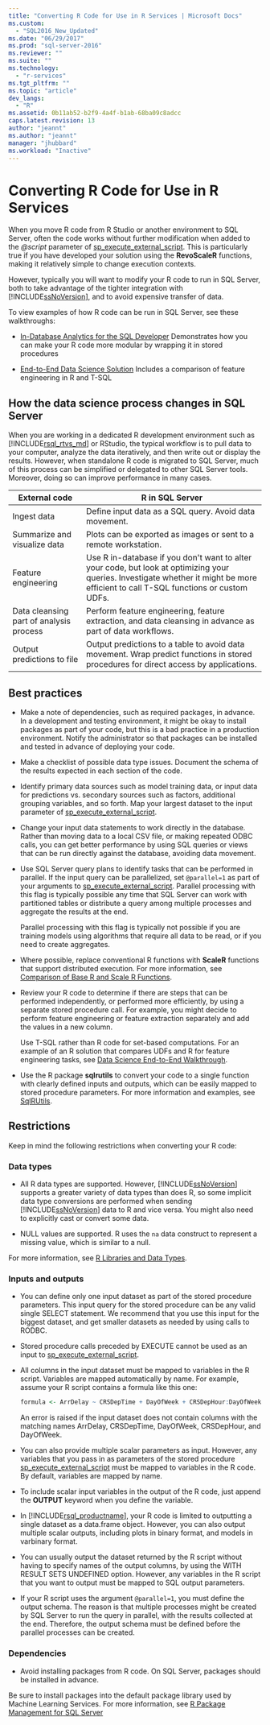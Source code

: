 ```yaml
---
title: "Converting R Code for Use in R Services | Microsoft Docs"
ms.custom: 
  - "SQL2016_New_Updated"
ms.date: "06/29/2017"
ms.prod: "sql-server-2016"
ms.reviewer: ""
ms.suite: ""
ms.technology: 
  - "r-services"
ms.tgt_pltfrm: ""
ms.topic: "article"
dev_langs: 
  - "R"
ms.assetid: 0b11ab52-b2f9-4a4f-b1ab-68ba09c8adcc
caps.latest.revision: 13
author: "jeannt"
ms.author: "jeannt"
manager: "jhubbard"
ms.workload: "Inactive"
---
```

# Converting R Code for Use in R Services

When you move R code from R Studio or another environment to SQL Server, often the code works without further modification when added to the *@script* parameter of [sp_execute_external_script](../../relational-databases/system-stored-procedures/sp-execute-external-script-transact-sql.md). This is particularly true if you have developed your solution using the **RevoScaleR** functions, making it relatively simple to change execution contexts.

However, typically you will want to modify your R code to run in SQL Server, both to take advantage of the tighter integration with [!INCLUDE[ssNoVersion](../../includes/ssnoversion-md.md)], and to avoid expensive transfer of data.

To view examples of how R code can be run in SQL Server, see these walkthroughs:

+ [In-Database Analytics for the SQL Developer](../tutorials/sqldev-in-database-r-for-sql-developers.md)
  Demonstrates how you can make your R code more modular by wrapping it  in stored procedures

+ [End-to-End Data Science Solution](../tutorials/walkthrough-data-science-end-to-end-walkthrough.md)
  Includes a comparison of feature engineering in R and T-SQL

## How the data science process changes in SQL Server

When you are working in a dedicated R development environment such as [!INCLUDE[rsql_rtvs_md](../../includes/rsql-rtvs-md.md)] or RStudio, the typical workflow is to pull data to your computer, analyze the data iteratively, and then write out or display the results. However, when standalone R code is migrated to SQL Server, much of this process can be simplified or delegated to other SQL Server tools. Moreover, doing so can improve performance in many cases.

| External code | R in SQL Server |
|-------|-------|
| Ingest data| Define input data as a SQL query. Avoid data movement. |
| Summarize and visualize data| Plots can be exported as images or sent to a remote workstation.|
|Feature engineering| Use R in-database if you don't want to alter your code, but look at optimizing your queries. Investigate whether it might be more efficient to call T-SQL functions or custom UDFs.|
|Data cleansing part of analysis process| Perform feature engineering, feature extraction, and data cleansing in advance as part of data workflows.|
|Output predictions to file| Output predictions to a table to avoid data movement. Wrap predict functions in stored procedures for direct access by applications.|

## Best practices

+ Make a note of dependencies, such as required packages, in advance. In a development and testing environment, it might be okay to install packages as part of your code, but this is a bad practice in a production environment. Notify the administrator so that packages can be installed and tested in advance of deploying your code.

+ Make a checklist of possible data type issues. Document the schema of the results expected in each section of the code.

+ Identify primary data sources such as model training data, or input data for predictions vs. secondary sources such as factors, additional grouping variables, and so forth. Map your largest dataset to the input parameter of [sp_execute_external_script](../../relational-databases/system-stored-procedures/sp-execute-external-script-transact-sql.md).

+ Change your input data statements to work directly in the database. Rather than moving data to a local CSV file, or making repeated ODBC calls, you can get better performance by using SQL queries or views that can be run directly against the database, avoiding data movement.

+ Use SQL Server query plans to identify tasks that can be performed in parallel. If the input query can be parallelized, set `@parallel=1` as part of your arguments to [sp_execute_external_script](../../relational-databases/system-stored-procedures/sp-execute-external-script-transact-sql.md). Parallel processing with this flag is typically possible any time that SQL Server can work with partitioned tables or distribute a query among multiple processes and aggregate the results at the end.

  Parallel processing with this flag is typically not possible if you are training models using algorithms that require all data to be read, or if you need to create aggregates.

+ Where possible, replace conventional R functions with **ScaleR** functions that support distributed execution. For more information, see [Comparison of Base R and Scale R Functions](https://docs.microsoft.com/r-server/r-reference/revoscaler/revoscaler-compared-to-base-r).

+ Review your R code to determine if there are steps that can be performed independently, or performed more efficiently, by using a separate stored procedure call. For example, you might decide to perform feature engineering or feature extraction separately and add the values in a new column. 

  Use T-SQL rather than R code for set-based computations. For an example of an R solution that compares UDFs and R for feature engineering tasks, see [Data Science End-to-End Walkthrough](../tutorials/walkthrough-data-science-end-to-end-walkthrough.md).

+ Use the R package **sqlrutils** to convert your code to a single function with clearly defined inputs and outputs, which can be easily mapped to stored procedure parameters. For more information and examples, see [SqlRUtils](../r/generating-an-r-stored-procedure-for-r-code-using-the-sqlrutils-package.md).


## Restrictions

 Keep in mind the following restrictions when converting your R code:

### Data types

-   All R data types are supported. However, [!INCLUDE[ssNoVersion](../../includes/ssnoversion-md.md)] supports a greater variety of data types than does R, so some implicit data type conversions are performed when sending [!INCLUDE[ssNoVersion](../../includes/ssnoversion-md.md)] data to R and vice versa. You might also need to explicitly cast or convert some data.

- NULL values are supported. R uses the `na` data construct to represent a missing value, which is similar to a null.

For more information, see [R Libraries and Data Types](../r/r-libraries-and-data-types.md).

### Inputs and outputs

+ You can define only one input dataset as part of the stored procedure parameters. This input query for the stored procedure can be any valid single  SELECT statement. We recommend that you use this input for the biggest dataset, and get smaller datasets as needed by using calls to RODBC.

+ Stored procedure calls preceded by EXECUTE cannot be used as an input to [sp_execute_external_script](../../relational-databases/system-stored-procedures/sp-execute-external-script-transact-sql.md).

+ All columns in the input dataset must be mapped to variables in the R script. Variables are mapped automatically by name. For example, assume your R script contains a formula like this one:
    
    ```R
    formula <- ArrDelay ~ CRSDepTime + DayOfWeek + CRSDepHour:DayOfWeek
    ```
    
     An error is raised if the input dataset does not contain columns with the matching names ArrDelay, CRSDepTime, DayOfWeek, CRSDepHour, and DayOfWeek.

+ You can also provide multiple scalar parameters as input. However, any variables that you pass in as parameters of the stored procedure [sp_execute_external_script](../../relational-databases/system-stored-procedures/sp-execute-external-script-transact-sql.md) must be mapped to variables in the R code. By default, variables are mapped by name.

+ To include scalar input variables in the output of the R code, just append the **OUTPUT** keyword when you define the variable.

+ In [!INCLUDE[rsql_productname](../../includes/rsql-productname-md.md)], your R code is limited to outputting a single dataset as a data.frame object. However, you can also output multiple scalar outputs, including plots in binary format, and models in varbinary format.

+ You can usually output the dataset returned by the R script without having to specify names of the output columns, by using the WITH RESULT SETS UNDEFINED option. However, any variables in the R script that you want to output must be mapped to SQL output parameters.

+ If your R script uses the argument `@parallel=1`, you must define the output schema. The reason is that multiple processes might be created by SQL Server to run the query in parallel, with the results collected at the end. Therefore, the output schema must be defined before the parallel processes can be created.

### Dependencies

 + Avoid installing packages from R code. On SQL Server, packages should be installed in advance.
 
  Be sure to install packages into the default package library used by Machine Learning Services. For more information, see [R Package Management for SQL Server](../r/r-package-management-for-sql-server-r-services.md)
